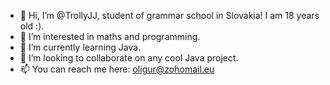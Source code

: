 - 👋 Hi, I’m @TrollyJJ, student of grammar school in Slovakia! I am 18 years old :).
- 👀 I’m interested in maths and programming.
- 🌱 I’m currently learning Java.
- 💞️ I’m looking to collaborate on any cool Java project.
- 📫 You can reach me here: oligur@zohomail.eu

<!---
TrollyJJ/TrollyJJ is a ✨ special ✨ repository because its `README.md` (this file) appears on your GitHub profile.
You can click the Preview link to take a look at your changes.
--->

